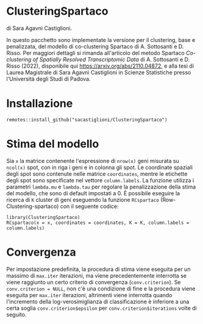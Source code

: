# ClusteringSpartaco
di Sara Agavnì Castiglioni.


In questo pacchetto sono implementate la versione per il clustering, base e penalizzata, del modello di co-clustering Spartaco di A. Sottosanti e D. Risso.
Per maggiori dettagli si rimanda all'articolo del metodo Spartaco *Co-clustering of Spatially Resolved Transcriptomic Data* di A. Sottosanti e D. Risso (2022), disponibile qui https://arxiv.org/abs/2110.04872, e alla tesi di Laurea Magistrale di Sara Agavnì Castiglioni in Scienze Statistiche presso l'Università degli Studi di Padova. 


# Installazione
```
remotes::install_github("sacastiglioni/ClusteringSpartaco")
```

# Stima del modello
Sia ```x``` la matrice contenente l'espressione di ```nrow(x)``` geni misurata su ```ncol(x)``` spot, con in riga i geni e in colonna gli spot. Le coordinate spaziali degli spot sono contenute nelle matrice ```coordinates```, mentre le etichette degli spot sono specificate nel vettore ```column.labels```. La funzione utilizza i parametri ```lambda.mu``` e ```lambda.tau``` per regolare la penalizzazione della stima del modello, che sono di default impostati a 0. È possibile eseguire la ricerca di ```K``` cluster di geni eseguendo la funzione ```RCspartaco``` (Row-Clustering-spartaco) con il seguente codice:

```
library(ClusteringSpartaco)
RCspartaco(x = x, coordinates = coordinates, K = K, column.labels = column.labels)
```

# Convergenza
Per impostazione predefinita, la procedura di stima viene eseguita per un massimo di ```max.iter``` iterazioni, ma viene precedentemente interrotta se viene raggiunto un certo criterio di convergenza (```conv.criterion```). Se ```conv.criterion = NULL```, non c'è una condizione di fine e la procedura viene eseguita per ```max.iter``` iterazioni, altrimenti viene interrotta quando l'incremento della log-verosimiglianza di classificazione è inferiore a una certa soglia ```conv.criterion$epsilon``` per ```conv.criterion$iterations``` volte di seguito.
